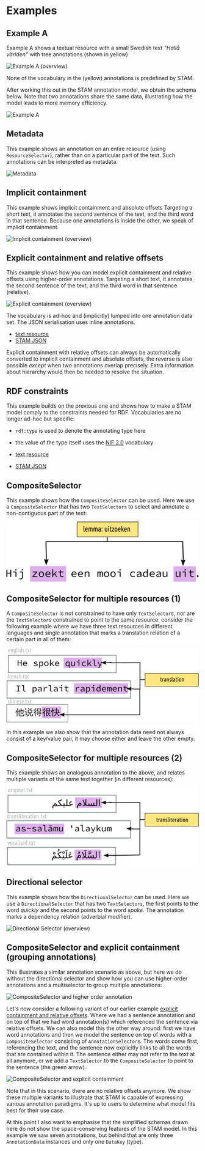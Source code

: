 # Examples

## Example A

Example A shows a textual resource with a small Swedish text *"Hallå världen"* with tree annotations (shown in yellow)

![Example A (overview)](example_a_overview.png)

None of the vocabulary in the (yellow) annotations is predefined by STAM.

After working this out in the STAM annotation model, we obtain the schema
below. Note that two annotations share the same data, illustrating how the
model leads to more memory efficiency.

![Example A](example_a.png)

## Metadata

This example shows an annotation on an entire resource (using
`ResourceSelector`), rather than on a particular part of the text.
Such annotations can be interpreted as metadata.

![Metadata](metadata.png)

## Implicit containment

This example shows implicit containment and absolute offsets Targeting a short
text, it annotates the second sentence of the text, and the third word in that
sentence. Because one annotations is inside the other, we speak of implicit
containment.

![Implicit containment (overview)](implicit_containment_overview.png)

## Explicit containment and relative offsets

This example shows how you can model explicit containment and relative offsets
using higher-order annotations. Targeting a short text, it annotates the second
sentence of the text, and the third word in that sentence (relative).

![Explicit containment (overview)](explicit_containment_overview.png)

The vocabulary is ad-hoc and (implicitly) lumped into one
annotation data set. The JSON serialisation uses inline annotations.

* [text resource](explicit_containment.txt)
* [STAM JSON](explicit_containment.json)

Explicit containment with relative offsets can always be automatically
converted to implicit containment and absolute offsets, the reverse is
also possible *except* when two annotations overlap
precisely. Extra information about hierarchy would then be needed to resolve
the situation.

## RDF constraints

This example builds on the previous one and shows how to make a STAM model
comply to the constraints needed for RDF. Vocabularies are no longer ad-hoc but
specific:

* `rdf:type` is used to denote the annotating type here
* the value of the type itself uses the [NIF 2.0](https://persistence.uni-leipzig.org/nlp2rdf/) vocabulary

* [text resource](explicit_containment.txt)
* [STAM JSON](explicit_containment_rdf.json)

## CompositeSelector

This example shows how the ``CompositeSelector`` can be used. Here we use a ``CompositeSelector`` that has two ``TextSelectors`` to
select and annotate a non-contiguous part of the text:

![CompositeSelector (overview)](compositeselector.png)

## CompositeSelector for multiple resources (1)

A `CompositeSelector` is not constrained to have only `TextSelector`s, nor are the
`TextSelector`s constrained to point to the same resource. consider the
following example where we have three text resources in different languages and
single annotation that marks a translation relation of a certain part in all of them:

![CompositeSelector for translation (overview)](compositeselector_translation.png)

In this example we also show that the annotation data need not always consist of a key/value pair, it may choose either and leave the other empty.

## CompositeSelector for multiple resources (2)

This example shows an analogous annotation to the above, and relates multiple variants of the same text together (in different resources):

![CompositeSelector for translation (overview)](compositeselector_xlit.png)

## Directional selector

This example shows how the ``DirectionalSelector`` can be used. Here we use a
``DirectionalSelector`` that has two ``TextSelectors``, the first points to the
word *quickly* and the second points to the word *spoke*. The annotation marks
a dependency relation (adverbial modifier).

![Directional Selector (overview)](directionalselector.png)

## CompositeSelector and explicit containment (grouping annotations)

This illustrates a similar annotation scenario as above, but here we do without
the directional selector and show how you can use higher-order annotations and
a multiselector to group multiple annotations:

![CompositeSelector and higher order annotation](higher_order_annotation.png)

Let's now consider a following variant of our earlier example [explicit
containment and relative offsets](#explicit_contaiment_and_relative_offsets).
Where we had a sentence annotation and on top of that we had word annotation(s)
which referenced the sentence via relative offsets. We can also model this the
other way around: first we have word annotations and then we model the sentence
on top of words with a `CompositeSelector` consisting of `AnnotationSelector`s. The words come first, referencing the
text, and the sentence now explicitly links to all the words that are contained
within it. The sentence either may not refer to the text at all anymore, or we add a `TextSelector` to the `CompositeSelector` to point to the sentence (the green arrow).

![CompositeSelector and explicit containment](explicit_containment_multiselector.png)

Note that in this scenario, there are no relative offsets anymore. We show
these multiple variants to illustrate that STAM is capable of expressing
various annotation paradigms. It's up to users to determine what model fits
best for their use case.

At this point I also want to emphasise that the simplified schemas drawn here
do not show the space-conserving features of the STAM model. In this example we
saw seven annotations, but behind that are only three `AnnotationData`
instances and only one `DataKey` (type).










